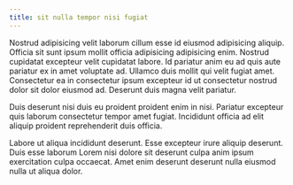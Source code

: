 ```yaml
---
title: sit nulla tempor nisi fugiat
---
```


Nostrud adipisicing velit laborum cillum esse id eiusmod adipisicing aliquip. Officia sit sunt ipsum mollit officia adipisicing adipisicing enim. Nostrud cupidatat excepteur velit cupidatat labore. Id pariatur anim eu ad quis aute pariatur ex in amet voluptate ad. Ullamco duis mollit qui velit fugiat amet. Consectetur ea in consectetur ipsum excepteur id ut consectetur nostrud dolor sit dolor eiusmod ad. Deserunt duis magna velit pariatur.

Duis deserunt nisi duis eu proident proident enim in nisi. Pariatur excepteur quis laborum consectetur tempor amet fugiat. Incididunt officia ad elit aliquip proident reprehenderit duis officia.

Labore ut aliqua incididunt deserunt. Esse excepteur irure aliquip deserunt. Duis esse laborum Lorem nisi dolore sit deserunt culpa anim ipsum exercitation culpa occaecat. Amet enim deserunt deserunt nulla eiusmod nulla ut aliqua dolor.